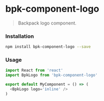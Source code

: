 # bpk-component-logo

> Backpack logo component.

### Installation

```sh
npm install bpk-component-logo --save
```

### Usage

```js
import React from 'react'
import BpkLogo from 'bpk-component-logo'

export default MyComponent = () => (
  <BpkLogo logo='inline' />
)
```
